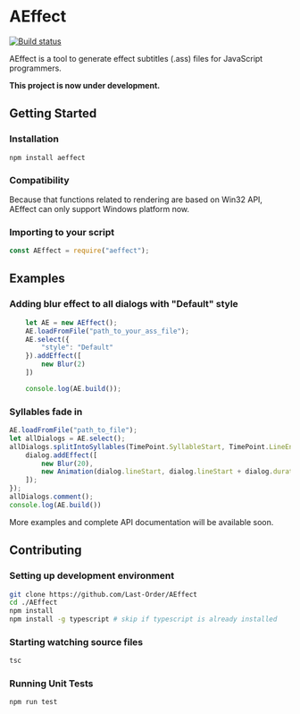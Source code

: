 # AEffect
[![Build status](https://ci.appveyor.com/api/projects/status/yu0wdn5kge5fh4yy?svg=true)](https://ci.appveyor.com/project/Last-Order/aeffect)

AEffect is a tool to generate effect subtitles (.ass) files for JavaScript programmers.

**This project is now under development.**

## Getting Started

### Installation
```
npm install aeffect
```

### Compatibility

Because that functions related to rendering are based on Win32 API, AEffect can only support Windows platform now.


### Importing to your script

```JavaScript
const AEffect = require("aeffect");
```

## Examples

### Adding blur effect to all dialogs with "Default" style

```JavaScript
    let AE = new AEffect();
    AE.loadFromFile("path_to_your_ass_file");
    AE.select({
        "style": "Default"
    }).addEffect([
        new Blur(2)
    ])

    console.log(AE.build());

```

### Syllables fade in

```javascript
AE.loadFromFile("path_to_file");
let allDialogs = AE.select();
allDialogs.splitIntoSyllables(TimePoint.SyllableStart, TimePoint.LineEnd).forEachDialog((dialog) => {
    dialog.addEffect([
        new Blur(20),
        new Animation(dialog.lineStart, dialog.lineStart + dialog.duration, new Blur(0))
    ]);
});
allDialogs.comment();
console.log(AE.build())
```

More examples and complete API documentation will be available soon.

## Contributing

### Setting up development environment
```bash
git clone https://github.com/Last-Order/AEffect
cd ./AEffect
npm install
npm install -g typescript # skip if typescript is already installed
```

### Starting watching source files
```bash
tsc
```

### Running Unit Tests
```bash
npm run test
```
